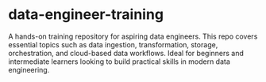 # data-engineer-training
A hands-on training repository for aspiring data engineers. This repo covers essential topics such as data ingestion, transformation, storage, orchestration, and cloud-based data workflows. Ideal for beginners and intermediate learners looking to build practical skills in modern data engineering.
